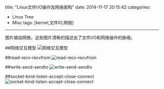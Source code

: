 title: "Linux文件I/O操作及网络架构"
date: 2014-11-17 20:15:42
categories:
- Linux Tree
- Misc
tags: [kernel,文件IO,网络]
---
图片摘自网络，这些图片清晰的描述出了文件I/O和网络操作的脉络。
<!--more-->
##网络交互模型
![网络交互模型](https://andylee-1258982386.cos.ap-chengdu.myqcloud.com/blog网络交互模型.jpg)

##read-recv-recvfrom
![read-recv-recvfrom](https://andylee-1258982386.cos.ap-chengdu.myqcloud.com/blogread-recv-recvfrom.jpg)

##write-send-sendto
![write-send-sendto](https://andylee-1258982386.cos.ap-chengdu.myqcloud.com/blogwrite-send-sendto.jpg)

##socket-bind-listen-accept-close-connect
![socket-bind-listen-accept-close-connect](https://andylee-1258982386.cos.ap-chengdu.myqcloud.com/blogsocket-bind-listen-accept-close-connect.jpg)
